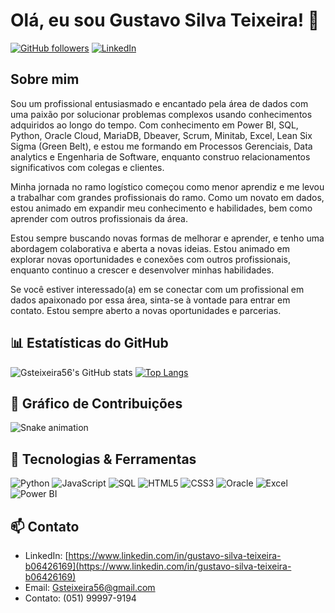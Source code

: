 # Olá, eu sou Gustavo Silva Teixeira! 👋

[![GitHub followers](https://img.shields.io/github/followers/Gsteixeira56?label=Follow&style=social)](https://github.com/Gsteixeira56)
[![LinkedIn](https://img.shields.io/badge/LinkedIn-Connect-blue)](https://www.linkedin.com/in/seu-perfil/)

## Sobre mim

Sou um profissional entusiasmado e encantado pela área de dados com uma paixão por solucionar problemas complexos usando conhecimentos adquiridos ao longo do tempo. Com conhecimento em Power BI, SQL, Python, Oracle Cloud, MariaDB, Dbeaver, Scrum, Minitab, Excel, Lean Six Sigma (Green Belt), e estou me formando em Processos Gerenciais, Data analytics e Engenharia de Software, enquanto construo relacionamentos significativos com colegas e clientes.

Minha jornada no ramo logístico começou como menor aprendiz e me levou a trabalhar com grandes profissionais do ramo. Como um novato em dados, estou animado em expandir meu conhecimento e habilidades, bem como aprender com outros profissionais da área.

Estou sempre buscando novas formas de melhorar e aprender, e tenho uma abordagem colaborativa e aberta a novas ideias. Estou animado em explorar novas oportunidades e conexões com outros profissionais, enquanto continuo a crescer e desenvolver minhas habilidades.

Se você estiver interessado(a) em se conectar com um profissional em dados apaixonado por essa área, sinta-se à vontade para entrar em contato. Estou sempre aberto a novas oportunidades e parcerias.

## 📊 Estatísticas do GitHub

![Gsteixeira56's GitHub stats](https://github-readme-stats.vercel.app/api?username=Gsteixeira56&show_icons=true&theme=radical)
[![Top Langs](https://github-readme-stats.vercel.app/api/top-langs/?username=Gsteixeira56&layout=compact&theme=radical)](https://github.com/anuraghazra/github-readme-stats)

## 🐍 Gráfico de Contribuições

![Snake animation](https://github.com/Gsteixeira56/Gsteixeira56/blob/output/snake.svg)

## 🔧 Tecnologias & Ferramentas

![Python](https://img.shields.io/badge/Python-3776AB?style=for-the-badge&logo=python&logoColor=white)
![JavaScript](https://img.shields.io/badge/JavaScript-F7DF1E?style=for-the-badge&logo=javascript&logoColor=black)
![SQL](https://img.shields.io/badge/SQL-003B57?style=for-the-badge&logo=sqlite&logoColor=white)
![HTML5](https://img.shields.io/badge/HTML5-E34F26?style=for-the-badge&logo=html5&logoColor=white)
![CSS3](https://img.shields.io/badge/CSS3-1572B6?style=for-the-badge&logo=css3&logoColor=white)
![Oracle](https://img.shields.io/badge/Oracle-F80000?style=for-the-badge&logo=oracle&logoColor=white)
![Excel](https://img.shields.io/badge/Microsoft_Excel-217346?style=for-the-badge&logo=microsoft-excel&logoColor=white)
![Power BI](https://img.shields.io/badge/Power_BI-F2C811?style=for-the-badge&logo=power-bi&logoColor=black)


## 📫 Contato

- LinkedIn: [https://www.linkedin.com/in/gustavo-silva-teixeira-b06426169](https://www.linkedin.com/in/gustavo-silva-teixeira-b06426169)
- Email: [Gsteixeira56@gmail.com](mailto:seu-email@example.com)
- Contato: (051) 99997-9194 
